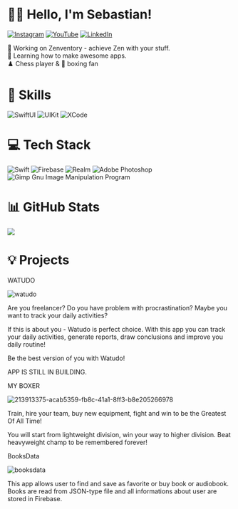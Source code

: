 # 👨‍💻 Hello, I'm Sebastian!
[![Instagram](https://img.shields.io/badge/Instagram-%23E4405F.svg?logo=Instagram&logoColor=white)](https://instagram.com/sebakodzi) 
[![YouTube](https://img.shields.io/badge/YouTube-%23FF0000.svg?logo=YouTube&logoColor=white)](https://www.youtube.com/@sebakodzi) 
[![LinkedIn](https://img.shields.io/badge/LinkedIn-%230077B5.svg?logo=linkedin&logoColor=white)](https://linkedin.com/in/sebastian-hajduk) 

🔭 Working on Zenventory - achieve Zen with your stuff.<br>
🌱 Learning how to make awesome apps.<br>
♟️ Chess player & 🥊 boxing fan

# 💪 Skills
![SwiftUI](https://img.shields.io/badge/-SwiftUI-orange?style=for-the-badge)
![UIKit](https://img.shields.io/badge/-UIKit-orange?style=for-the-badge)
![XCode](https://img.shields.io/badge/-XCode-blue?style=for-the-badge)


# 💻 Tech Stack
![Swift](https://img.shields.io/badge/swift-F54A2A?style=for-the-badge&logo=swift&logoColor=white) 
![Firebase](https://img.shields.io/badge/firebase-%23039BE5.svg?style=for-the-badge&logo=firebase) 
![Realm](https://img.shields.io/badge/Realm-39477F?style=for-the-badge&logo=realm&logoColor=white) 
![Adobe Photoshop](https://img.shields.io/badge/adobephotoshop-%2331A8FF.svg?style=for-the-badge&logo=adobephotoshop&logoColor=white) 
![Gimp Gnu Image Manipulation Program](https://img.shields.io/badge/Gimp-657D8B?style=for-the-badge&logo=gimp&logoColor=FFFFFF)

# 📊 GitHub Stats
![](https://github-readme-streak-stats.herokuapp.com/?user=sebahajduk&theme=nord&hide_border=true)<br/>


# 💡 Projects
WATUDO

![watudo](https://user-images.githubusercontent.com/86189139/218770340-d57e069f-136e-4b89-918f-42e3bbab6043.jpg)

Are you freelancer? Do you have problem with procrastination? Maybe you want to track your daily activities?

If this is about you - Watudo is perfect choice. With this app you can track your daily activities, generate reports, draw conclusions and improve you daily routine!

Be the best version of you with Watudo!

APP IS STILL IN BUILDING.

MY BOXER

![213913375-acab5359-fb8c-41a1-8ff3-b8e205266978](https://user-images.githubusercontent.com/86189139/218770961-3e8985b3-f4ee-4fbc-b0b3-64714972de8c.jpg)

Train, hire your team, buy new equipment, fight and win to be the Greatest Of All Time!

You will start from lightweight division, win your way to higher division. Beat heavyweight champ to be remembered forever!

BooksData

![booksdata](https://user-images.githubusercontent.com/86189139/218771108-571ad582-4363-4117-96dd-f9634f552298.jpg)

This app allows user to find and save as favorite or buy book or audiobook. Books are read from JSON-type file and all informations about user are stored in Firebase.
